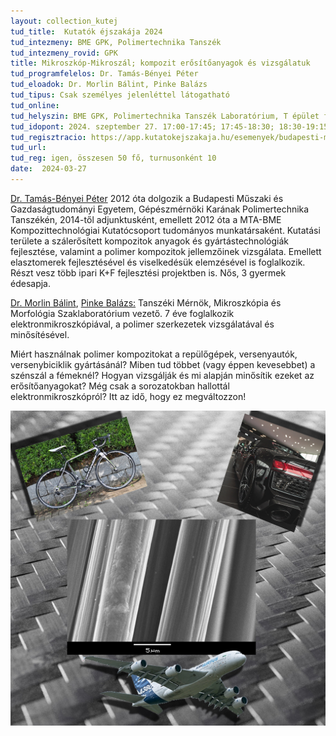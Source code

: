 ```yaml
---
layout: collection_kutej
tud_title:  Kutatók éjszakája 2024
tud_intezmeny: BME GPK, Polimertechnika Tanszék
tud_intezmeny_rovid: GPK
title: Mikroszkóp-Mikroszál; kompozit erősítőanyagok és vizsgálatuk
tud_programfelelos: Dr. Tamás-Bényei Péter
tud_eloadok: Dr. Morlin Bálint, Pinke Balázs
tud_tipus: Csak személyes jelenléttel látogatható
tud_online: 
tud_helyszin: BME GPK, Polimertechnika Tanszék Laboratórium, T épület földszint
tud_idopont: 2024. szeptember 27. 17:00-17:45; 17:45-18:30; 18:30-19:15; 19:15-20:00; 20:00-20:45
tud_regisztracio: https://app.kutatokejszakaja.hu/esemenyek/budapesti-muszaki-es-gazdasagtudomanyi-egyetem/mikroszkop-mikroszal-kompozit-erositoanyagok-es-vizsgalatuk-1 
tud_url: 
tud_reg: igen, összesen 50 fő, turnusonként 10
date:  2024-03-27
---
```


[Dr. Tamás-Bényei Péter](http://www.pt.bme.hu/munkatarsadatlap.php?id=25B9ug9m48B6A987r5q2343q99nw9rb7m3n3qwh2&l=m) 2012 óta dolgozik a Budapesti Műszaki és Gazdaságtudományi Egyetem, Gépészmérnöki Karának Polimertechnika Tanszékén, 2014-től adjunktusként, emellett 2012 óta a MTA-BME Kompozittechnológiai Kutatócsoport tudományos munkatársaként. Kutatási területe a szálerősített kompozitok anyagok és gyártástechnológiák fejlesztése, valamint a polimer kompozitok jellemzőinek vizsgálata. Emellett elasztomerek fejlesztésével és viselkedésük elemzésével is foglalkozik. Részt vesz több ipari K+F fejlesztési projektben is. Nős, 3 gyermek édesapja.

[Dr. Morlin Bálint](http://www.pt.bme.hu/munkatarsadatlap.php?id=62kg49hu387647td29786bpccxc96c35466338Bo&l=m), 
[Pinke Balázs:](https://tudprog.bme.hu/kutatok_ejszakaja/profilok/pinke_balazs_gabor) Tanszéki Mérnök, Mikroszkópia és Morfológia Szaklaboratórium vezető. 7 éve foglalkozik elektronmikroszkópiával, a polimer szerkezetek vizsgálatával és minősítésével.

Miért használnak polimer kompozitokat a repülőgépek, versenyautók, versenybiciklik gyártásánál? Miben tud többet (vagy éppen kevesebbet) a szénszál a fémeknél? Hogyan vizsgálják és mi alapján minősítik ezeket az erősítőanyagokat? Még csak a sorozatokban hallottál elektronmikroszkópról? Itt az idő, hogy ez megváltozzon!

![Mikroszkóp-Mikroszál; kompozit erősítőanyagok és vizsgálatuk](../2023/images/MiMi4.jpg)
